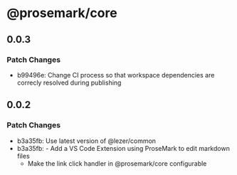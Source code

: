 # @prosemark/core

## 0.0.3

### Patch Changes

- b99496e: Change CI process so that workspace dependencies are correcly resolved during publishing

## 0.0.2

### Patch Changes

- b3a35fb: Use latest version of @lezer/common
- b3a35fb: - Add a VS Code Extension using ProseMark to edit markdown files
  - Make the link click handler in @prosemark/core configurable
